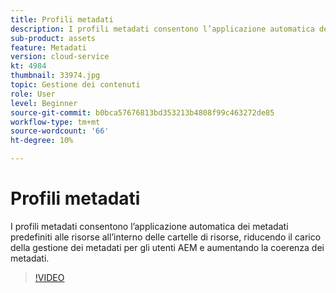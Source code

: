 ```yaml
---
title: Profili metadati
description: I profili metadati consentono l’applicazione automatica dei metadati predefiniti alle risorse all’interno delle cartelle di risorse, riducendo il carico della gestione dei metadati per gli utenti AEM e aumentando la coerenza dei metadati.
sub-product: assets
feature: Metadati
version: cloud-service
kt: 4984
thumbnail: 33974.jpg
topic: Gestione dei contenuti
role: User
level: Beginner
source-git-commit: b0bca57676813bd353213b4808f99c463272de85
workflow-type: tm+mt
source-wordcount: '66'
ht-degree: 10%

---
```



# Profili metadati

I profili metadati consentono l’applicazione automatica dei metadati predefiniti alle risorse all’interno delle cartelle di risorse, riducendo il carico della gestione dei metadati per gli utenti AEM e aumentando la coerenza dei metadati.

>[!VIDEO](https://video.tv.adobe.com/v/33974/?quality=12&learn=on&hidetitle=true)
